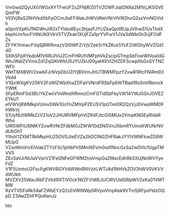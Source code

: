 Vm0wd2QyUXlVWGxXYTFwUFZsZFNjRlZ0TVZOWFJsbDNXa2M1VjJKSGVEQmFW
Vll3VjBaS2RHVkdXbFpOCmJtaFFWakJhWVdNeVNrVlViR2hvQ2sxVmNGVldh
a0poVXpKU1NGWnJiR2xTYldodlEyc3hjazFJYUZkaQpXRUpJVlhwS1UxTkdX
bkphUm1ocFVtNUNXVkV5TVZkak1XUjFZa1prYVFwV1JVa3dWbGh3UjFOdFZs
ZFYKYmtwcFVqSjRWRmxzV2t0WFZrVjVZek5rYkZKck5YcFZiWGhyWVZGd1dG
SXlhSFpXYkdoM1V6RlJlVlJZCmFHRUtVMFphVkZsclpGTmpSbFowWlVoa1dG
WnJWalZVVmxZd1ZqQXhWbU5JYUZkU00yaHlXVlZHZDFScwpXbGxSYTNCWFlr
WktTMXBWV2xwbFJrNVpDbUZIYjB0VmJHUTBWMFpzY2xwR1RtcFNiRm93Vkd4
V1QxWXgKV25KV2FsWlZWbXhaZDFaVVNrdFRSbFp6WTBad1RsSnVRbmxXYWtK
SFpERmFSd3BUYkZwcVVsWndXRmxzCmFGTldSbFkyVW14YWJGSnJOVEZEYkU1
elVWVjBWMkpVUmxSWk1GcFhZMVpPZEU5V1pGTmlXR2QzVjJ0VwpWMDFHWkVj
S1UyNUtWMkZzV21oV2JHUlRVMFphVlZKdFJtcGlSMUo2VmpKNGEyRldaRWho
UlRGWFlUSlMKY2xwRVNrZFdkM0JZWW10d2NGVnJXbmRYUmxKWUNrNVdUbGhT
YlhoV1ZXMTRkMkpHU25OVGJteEVZa2hDClNGZHFRakJYYlVWNFkwZG9WMUpG
V2xoWmVrcEhVakZTYzFSc1pHbFhSMmN5Vm0xd1NncGxSa2w0Vlc1UgpTMVV5
ZEc5aVJrNUlaVVprV21FeGNFeGFWM2hoVmpGa2MxcEdhRk5XUjNoWVYyeFdZ
V1F5UmtoU2FscFgKWVRGYVdWWnRNVzhLWTJ4d1NHVkZOV3hWV0VKVVdWUkti
MVZXV25WalJ6bFZVbXRXTlVOck1WZFViWEJUClRVUldSRlpWV2xKa01VMTNW
RzVTVDFaRk5XaFZWbEYzQ2s5VlRtNWpSRVpoVmpKek9VTm5jRFpaYldzOQpD
Z3AwZEhFPQoKenJz

htn